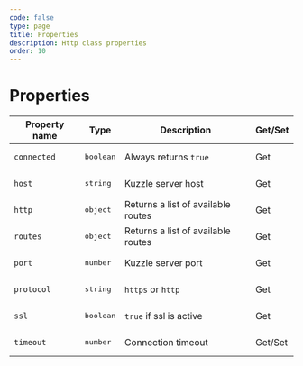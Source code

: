 ```yaml
---
code: false
type: page
title: Properties
description: Http class properties
order: 10
---
```



# Properties

| Property name        | Type     | Description          |  Get/Set |
| -------------------- | -------- | ---------------------| ---------|
| `connected`  | <pre>boolean</pre>  | Always returns `true` | Get |
| `host`  | <pre>string</pre>  | Kuzzle server host | Get |
| `http`  | <pre>object</pre>  | Returns a list of available routes <DeprecatedBadge version="6.2.0"/> | Get |
| `routes`  | <pre>object</pre>  | Returns a list of available routes <SinceBadge version="6.2.0"/> | Get |
| `port`  | <pre>number</pre>  | Kuzzle server port | Get |
| `protocol`  | <pre>string</pre>  | `https` or `http` | Get |
| `ssl`  | <pre>boolean</pre>  | `true` if ssl is active | Get |
| `timeout`  | <pre>number</pre>  | Connection timeout <SinceBadge version="6.2.1"/>| Get/Set |
